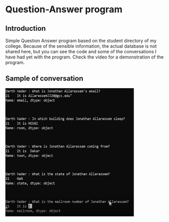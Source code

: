 # Question-Answer program

## Introduction
Simple Question Answer program based on the student directory of my college. Because of the sensible information, the actual database is not shared here, but you can see the code and some of the conversations I have had yet with the program. 
Check the video for a demonstration of the program.

## Sample of conversation
<img src="https://github.com/allarassemjonathan/QA/blob/main/Capture.PNG" width=400, height=400>
